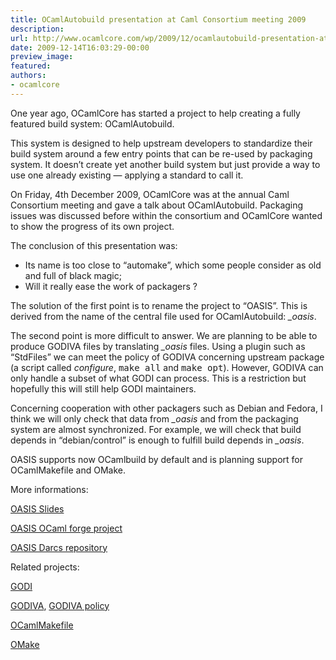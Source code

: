 ```yaml
---
title: OCamlAutobuild presentation at Caml Consortium meeting 2009
description:
url: http://www.ocamlcore.com/wp/2009/12/ocamlautobuild-presentation-at-caml-consortium-meeting-2009/
date: 2009-12-14T16:03:29-00:00
preview_image:
featured:
authors:
- ocamlcore
---
```


<p>One year ago, OCamlCore has started a project to help creating a fully featured build system: OCamlAutobuild.</p>
<p>This system is designed to help upstream developers to standardize their build system around a few entry points that can be re-used by packaging system. It doesn&rsquo;t create yet another build system but just provide a way to use one already existing &mdash; applying a standard to call it.</p>
<p>On Friday, 4th December 2009, OCamlCore was at the annual Caml Consortium meeting and gave a talk about OCamlAutobuild. Packaging issues was discussed before within the consortium and OCamlCore wanted to show the progress of its own project.</p>
<p>The conclusion of this presentation was:</p>
<ul>
<li>Its name is too close to &ldquo;automake&rdquo;, which some people consider as old and full of black magic;</li>
<li>Will it really ease the work of packagers ?</li>
</ul>
<p>The solution of the first point is to rename the project to &ldquo;OASIS&rdquo;. This is derived from the name of the central file used for OCamlAutobuild: <em>_oasis</em>.</p>
<p>The second point is more difficult to answer. We are planning to be able to produce GODIVA files by translating <em>_oasis</em> files. Using a plugin such as &ldquo;StdFiles&rdquo; we can meet the policy of GODIVA concerning upstream package (a script called <em>configure</em>, <tt>make all</tt> and <tt>make opt</tt>). However, GODIVA can only handle a subset of what GODI can process. This is a restriction but hopefully this will still help GODI maintainers.</p>
<p>Concerning cooperation with other packagers such as Debian and Fedora, I think we will only check that data from <em>_oasis</em> and from the packaging system are almost synchronized. For example, we will check that build depends in &ldquo;debian/control&rdquo; is enough to fulfill build depends in <em>_oasis</em>.</p>
<p>OASIS supports now OCamlbuild by default and is planning support for OCamlMakefile and OMake.</p>
<p>More informations:</p>
<p><a href="https://forge.ocamlcore.org/docman/view.php/54/94/Presentation.pdf">OASIS Slides</a></p>
<p><a href="https://forge.ocamlcore.org/projects/ocaml-autobuild/">OASIS OCaml forge project</a></p>
<p><a href="http://darcs.ocamlcore.org/cgi-bin/darcsweb.cgi?r=ocaml-autobuild%3Ba=summary">OASIS Darcs repository</a></p>
<p>Related projects:</p>
<p><a href="http://godi.camlcity.org">GODI</a></p>
<p><a href="http://projects.phauna.org/godiva/">GODIVA</a>, <a href="http://projects.phauna.org/godiva/docs/policy.html">GODIVA policy</a></p>
<p><a href="http://ocaml.info/home/ocaml_sources.html#ocaml-make">OCamlMakefile</a></p>
<p><a href="http://omake.metaprl.org/index.html">OMake</a></p>
<p>&nbsp;</p>

